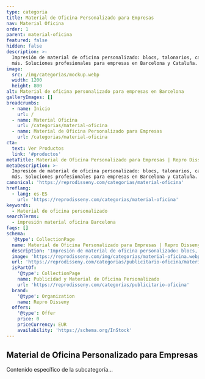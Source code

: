 ```yaml
---
type: categoria
title: Material de Oficina Personalizado para Empresas
nav: Material Oficina
order: 1
parent: material-oficina
featured: false
hidden: false
description: >-
  Impresión de material de oficina personalizado: blocs, talonarios, carpetas y
  más. Soluciones profesionales para empresas en Barcelona y Cataluña.
image:
  src: /img/categorias/mockup.webp
  width: 1200
  height: 800
alt: Material de oficina personalizado para empresas en Barcelona
galleryImages: []
breadcrumbs:
  - name: Inicio
    url: /
  - name: Material Oficina
    url: /categorias/material-oficina
  - name: Material de Oficina Personalizado para Empresas
    url: /categorias/material-oficina
cta:
  text: Ver Productos
  link: '#productos'
metaTitle: Material de Oficina Personalizado para Empresas | Repro Disseny
metaDescription: >-
  Impresión de material de oficina personalizado: blocs, talonarios, carpetas y
  más. Soluciones profesionales para empresas en Barcelona y Cataluña.
canonical: 'https://reprodisseny.com/categorias/material-oficina'
hreflang:
  - lang: es-ES
    url: 'https://reprodisseny.com/categorias/material-oficina'
keywords:
  - Material de oficina personalizado
searchTerms:
  - impresión material oficina Barcelona
faqs: []
schema:
  '@type': CollectionPage
  name: Material de Oficina Personalizado para Empresas | Repro Disseny
  description: 'Impresión de material de oficina personalizado: blocs, talonarios...'
  image: 'https://reprodisseny.com/img/categorias/material-oficina.webp'
  url: 'https://reprodisseny.com/categorias/publicitario-oficina/material-oficina'
  isPartOf:
    '@type': CollectionPage
    name: Publicidad y Material de Oficina Personalizado
    url: 'https://reprodisseny.com/categorias/publicitario-oficina'
  brand:
    '@type': Organization
    name: Repro Disseny
  offers:
    '@type': Offer
    price: 0
    priceCurrency: EUR
    availability: 'https://schema.org/InStock'
---
```

## Material de Oficina Personalizado para Empresas
Contenido específico de la subcategoría...

